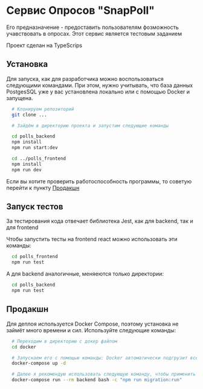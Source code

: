 
# Сервис Опросов "SnapPoll"

Его предназначение - предоставить пользователям фозможность учавствовать в опросах. Этот сервис является тестовым заданием

Проект сделан на TypeScrips


## Установка

Для запуска, как для разработчика можно воспользоваться следующими командами. При этом, нужно учитывать, что база данных PostgesSQL уже у вас установлена локально или с помощью Docker и запущена.

```bash
  # Клонируем репозиторий
  git clone ...

  # Зайдём в директорию проекта и запустим следующие команды

  cd polls_backend
  npm install
  npm run start:dev

  cd ../polls_frontend
  npm install
  npm run dev
```
Если вы хотите проверить работоспособность программы, то советую перейти к пункту [Продакшн](#Продакшн)
## Запуск тестов

За тестирования кода отвечает библиотека Jest, как для backend, так и для frontend

Чтобы запустить тесты на frontend react можно использовать эти команды:

```bash
  cd polls_frontend
  npm run test
```

А для backend аналогичные, меняеются только директории:

```bash
  cd polls_backend
  npm run test
```

## Продакшн

Для деплоя используется Docker Compose, поэтому установка не займёт много времени и сил. Используйте следующие команды:

```bash
  # Переходим в директорию с докер файлом
  cd docker

  # Запускаем его с помощью команды: Docker автоматически подгрузит все зависимости и запустит проект
  docker-compose up -d

  # Далее я рекомендую использовать следующую команду, чтобы применить миграции к базе данных, развёрнутой в docker. Это нужно для того чтобы заполнить базовой информацией, такой как пользователи, так как регистрация не сервисе не предусмотрена 
  docker-compose run --rm backend bash -c "npm run migration:run"

```

